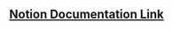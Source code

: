 ## [Notion Documentation Link](https://www.notion.so/Pinball-Team-8-fde0d30944454670927692ee88f15b6b)
